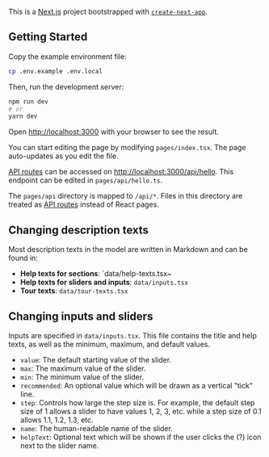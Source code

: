 This is a [Next.js](https://nextjs.org/) project bootstrapped with [`create-next-app`](https://github.com/vercel/next.js/tree/canary/packages/create-next-app).

## Getting Started

Copy the example environment file:

```bash
cp .env.example .env.local
```

Then, run the development server:

```bash
npm run dev
# or
yarn dev
```

Open [http://localhost:3000](http://localhost:3000) with your browser to see the result.

You can start editing the page by modifying `pages/index.tsx`. The page auto-updates as you edit the file.

[API routes](https://nextjs.org/docs/api-routes/introduction) can be accessed on [http://localhost:3000/api/hello](http://localhost:3000/api/hello). This endpoint can be edited in `pages/api/hello.ts`.

The `pages/api` directory is mapped to `/api/*`. Files in this directory are treated as [API routes](https://nextjs.org/docs/api-routes/introduction) instead of React pages.

## Changing description texts

Most description texts in the model are written in Markdown and can be found in:

* **Help texts for sections**: `data/help-texts.tsx~
* **Help texts for sliders and inputs**: `data/inputs.tsx`
* **Tour texts**: `data/tour-texts.tsx`

## Changing inputs and sliders

Inputs are specified in `data/inputs.tsx`. This file contains the title and help texts, as well as the minimum, maximum, and default values.

* `value`: The default starting value of the slider.
* `max`: The maximum value of the slider.
* `min`: The minimum value of the slider.
* `recommended`: An optional value which will be drawn as a vertical "tick" line.
* `step`: Controls how large the step size is. For example, the default step size of 1 allows a slider to have values 1, 2, 3, etc. while a step size of 0.1 allows 1.1, 1.2, 1.3, etc.
* `name`: The human-readable name of the slider.
* `helpText`: Optional text which will be shown if the user clicks the (?) icon next to the slider name.
